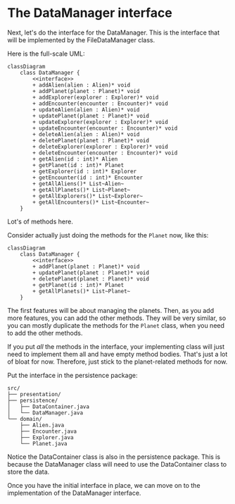 # The DataManager interface

Next, let's do the interface for the DataManager. This is the interface that will be implemented by the FileDataManager class.

Here is the full-scale UML:

```mermaid
classDiagram
    class DataManager {
        <<interface>>
        + addAlien(alien : Alien)* void
        + addPlanet(planet : Planet)* void
        + addExplorer(explorer : Explorer)* void
        + addEncounter(encounter : Encounter)* void
        + updateAlien(alien : Alien)* void
        + updatePlanet(planet : Planet)* void
        + updateExplorer(explorer : Explorer)* void
        + updateEncounter(encounter : Encounter)* void
        + deleteAlien(alien : Alien)* void
        + deletePlanet(planet : Planet)* void
        + deleteExplorer(explorer : Explorer)* void
        + deleteEncounter(encounter : Encounter)* void
        + getAlien(id : int)* Alien
        + getPlanet(id : int)* Planet
        + getExplorer(id : int)* Explorer
        + getEncounter(id : int)* Encounter
        + getAllAliens()* List~Alien~
        + getAllPlanets()* List~Planet~
        + getAllExplorers()* List~Explorer~
        + getAllEncounters()* List~Encounter~
    }
```

Lot's of methods here. 

Consider actually just doing the methods for the `Planet` now, like this: 

```mermaid
classDiagram
    class DataManager {
        <<interface>>
        + addPlanet(planet : Planet)* void
        + updatePlanet(planet : Planet)* void
        + deletePlanet(planet : Planet)* void
        + getPlanet(id : int)* Planet
        + getAllPlanets()* List~Planet~
    }
```

The first features will be about managing the planets. Then, as you add more features, you can add the other methods. They will be very similar, so you can mostly duplicate the methods for the `Planet` class, when you need to add the other methods.

If you put _all_ the methods in the interface, your implementing class will just need to implement them all and have empty method bodies. That's just a lot of bloat for now. Therefore, just stick to the planet-related methods for now.

Put the interface in the persistence package:

```{5}
src/
├── presentation/
├── persistence/
│   ├── DataContainer.java
│   └── DataManager.java
└── domain/
    ├── Alien.java
    ├── Encounter.java
    ├── Explorer.java
    └── Planet.java
```

Notice the DataContainer class is also in the persistence package. This is because the DataManager class will need to use the DataContainer class to store the data.

Once you have the initial interface in place, we can move on to the implementation of the DataManager interface.